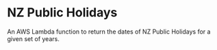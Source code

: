 # NZ Public Holidays

An AWS Lambda function to return the dates of NZ Public Holidays for a given set of years.